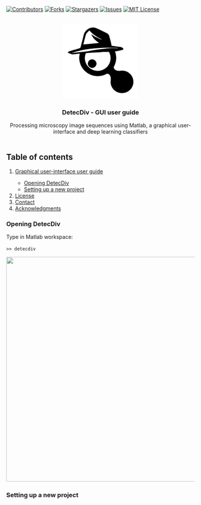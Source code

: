 
<div id="top"></div>

<!-- PROJECT SHIELDS -->
[![Contributors][contributors-shield]][contributors-url]
[![Forks][forks-shield]][forks-url]
[![Stargazers][stars-shield]][stars-url]
[![Issues][issues-shield]][issues-url]
[![MIT License][license-shield]][license-url]


<!-- PROJECT LOGO -->
<br />
<div align="center">
  <a href="https://github.com/gcharvin/DetecDiv">
    <img src="detecDiv_logo.png" alt="Logo" width="200" height="200">
  </a>
  
  <h3 align="center"> DetecDiv - GUI user guide</h3>

  <p align="center">
    Processing microscopy image sequences using Matlab, a graphical user-interface and deep learning classifiers
    <br />
    <br />
  </p> 
</div>


## Table of contents

<!-- TABLE OF CONTENTS -->

 <!-- <summary>Table of Contents</summary> -->
  <ol>
    <li><a href="#gui">Graphical user-interface user guide</a></li>
     <ul>
        <li><a href="#gui_opening">Opening DetecDiv</a></li>
        <li><a href="#gui_project">Setting up a new project</a></li>
      </ul>
    <li><a href="#license">License</a></li>
    <li><a href="#contact">Contact</a></li>
    <li><a href="#acknowledgments">Acknowledgments</a></li>
  </ol>


<div id="gui_opening"></div>

### Opening DetecDiv ###

Type in Matlab workspace: 

```>> detecdiv```

 <img src="detecdiv_plain.png" width="600" height="600">

<div id="gui_project"></div>

### Setting up a new project  ###






<!-- MARKDOWN LINKS & IMAGES -->
<!-- https://www.markdownguide.org/basic-syntax/#reference-style-links -->
[contributors-shield]: https://img.shields.io/github/contributors/gcharvin/DetecDiv
[contributors-url]: https://github.com/gcharvin/DetecDiv/graphs/contributors
[forks-shield]: https://img.shields.io/github/forks/gcharvin/DetecDiv
[forks-url]: https://github.com/gcharvin/DetecDiv/network/members
[stars-shield]: https://img.shields.io/github/stars/gcharvin/DetecDiv
[stars-url]: https://github.com/gcharvin/DetecDiv/stargazers
[issues-shield]: https://img.shields.io/github/issues/gcharvin/DetecDiv
[issues-url]: https://github.com/gcharvin/DetecDiv/issues
[license-shield]: https://img.shields.io/github/license/gcharvin/DetecDiv
[license-url]: https://github.com/gcharvin/DetecDiv/blob/master/LICENSE.txt
[product-screenshot]: images/screenshot.png



